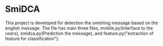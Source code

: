 # SmiDCA
This project is developed for detection the smishing message based on the english message. The file has main three files, mobile.py(Interface to the users), smidca.py(Prediction the message), and feature.py("extraction of feature for classification"). 
